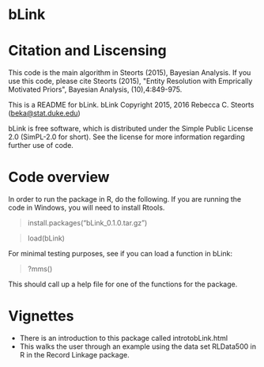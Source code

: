 # bLink

# Citation and Liscensing

This code is the main algorithm in Steorts (2015), Bayesian Analysis. 
If you use this code, please cite Steorts (2015), "Entity Resolution with Emprically Motivated Priors", Bayesian Analysis, (10),4:849-975.

This is a README for bLink.
bLink Copyright 2015, 2016 Rebecca C. Steorts (beka@stat.duke.edu)

bLink is free software, which is distributed under the Simple Public License 2.0 (SimPL-2.0 for short). See the license for more information regarding further use of code. 

# Code overview
In order to run the package in R, do the following. If you are running the code in
Windows, you will need to install Rtools. 

> install.packages(“bLink_0.1.0.tar.gz”)

> load(bLink)

For minimal testing purposes, see if you can load a function in bLink:
> ?mms()

This should call up a help file for one of the functions for the package.  

# Vignettes

* There is an introduction to this package
called introtobLink.html
* This walks the user through an example using the data set RLData500 in R in the Record Linkage package.
